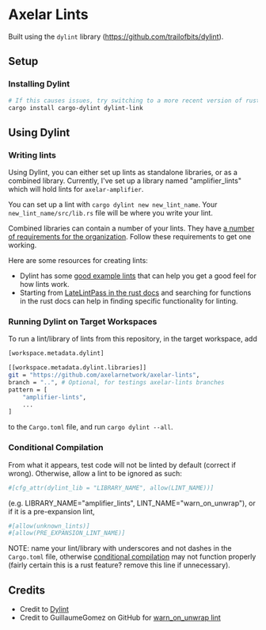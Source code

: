 # Axelar Lints

Built using the `dylint` library (https://github.com/trailofbits/dylint).

## Setup

### Installing Dylint

```sh
# If this causes issues, try switching to a more recent version of rust.
cargo install cargo-dylint dylint-link
```

## Using Dylint

### Writing lints

Using Dylint, you can either set up lints as standalone libraries, or as a combined library. Currently, I've set up a library named "amplifier_lints" which will hold lints for `axelar-amplifier`.

You can set up a lint with `cargo dylint new new_lint_name`. Your `new_lint_name/src/lib.rs` file will be where you write your lint. 

Combined libraries can contain a number of your lints. They have [a number of requirements for the organization](https://github.com/trailofbits/dylint/blob/master/examples/general/README.md). Follow these requirements to get one working.

Here are some resources for creating lints:
- Dylint has some [good example lints](https://github.com/trailofbits/dylint/tree/master/examples) that can help you get a good feel for how lints work.
- Starting from [LateLintPass in the rust docs](https://doc.rust-lang.org/stable/nightly-rustc/rustc_lint/trait.LateLintPass.html) and searching for functions in the rust docs can help in finding specific functionality for linting.

### Running Dylint on Target Workspaces 

To run a lint/library of lints from this repository, in the target workspace, add

```sh
[workspace.metadata.dylint]

[[workspace.metadata.dylint.libraries]]
git = "https://github.com/axelarnetwork/axelar-lints",
branch = "..", # Optional, for testings axelar-lints branches
pattern = [
    "amplifier-lints",
    ...
]
```
to the `Cargo.toml` file, and run `cargo dylint --all`.

### Conditional Compilation

From what it appears, test code will not be linted by default (correct if wrong). Otherwise, allow a lint to be ignored as such:

```sh
#[cfg_attr(dylint_lib = "LIBRARY_NAME", allow(LINT_NAME))]
```

(e.g. LIBRARY_NAME="amplifier_lints", LINT_NAME="warn_on_unwrap"), or if it is a pre-expansion lint,

```sh
#[allow(unknown_lints)]
#[allow(PRE_EXPANSION_LINT_NAME)]
```

NOTE: name your lint/library with underscores and not dashes in the `Cargo.toml` file, otherwise [conditional compilation](https://github.com/trailofbits/dylint?tab=readme-ov-file#conditional-compilation) may not function properly (fairly certain this is a rust feature? remove this line if unnecessary).

## Credits

- Credit to [Dylint](https://github.com/trailofbits/dylint)
- Credit to GuillaumeGomez on GitHub for [warn_on_unwrap lint](https://github.com/GuillaumeGomez/rustc-tools-example)
